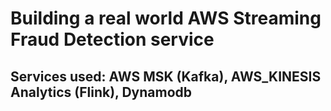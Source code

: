 # Building a real world AWS Streaming Fraud Detection service 
## Services used: AWS MSK (Kafka), AWS_KINESIS Analytics (Flink), Dynamodb
